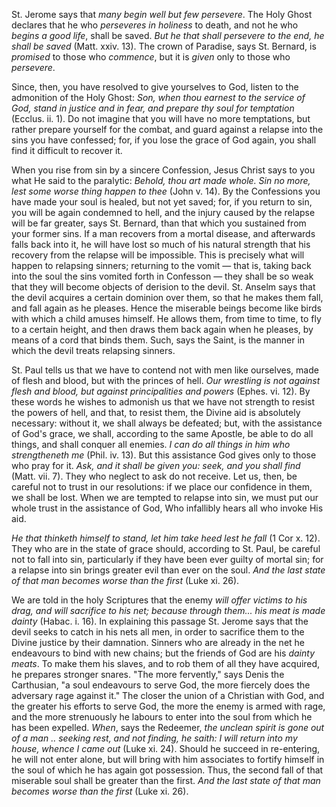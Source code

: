 
St. Jerome says that *many begin well but few persevere*. The Holy Ghost declares that he who *perseveres in holiness* to death, and not he who *begins a good life*, shall be saved. *But he that shall persevere to the end, he shall be saved* (Matt. xxiv. 13). The crown of Paradise, says St. Bernard, is *promised* to those who *commence*, but it is *given* only to those who *persevere*.

Since, then, you have resolved to give yourselves to God, listen to the admonition of the Holy Ghost: *Son, when thou earnest to the service of God, stand in justice and in fear, and prepare thy soul for temptation* (Ecclus. ii. 1). Do not imagine that you will have no more temptations, but rather prepare yourself for the combat, and guard against a relapse into the sins you have confessed; for, if you lose the grace of God again, you shall find it difficult to recover it.

When you rise from sin by a sincere Confession, Jesus Christ says to you what He said to the paralytic: *Behold, thou art made whole. Sin no more, lest some worse thing happen to thee* (John v. 14). By the Confessions you have made your soul is healed, but not yet saved; for, if you return to sin, you will be again condemned to hell, and the injury caused by the relapse will be far greater, says St. Bernard, than that which you sustained from your former sins. If a man recovers from a mortal disease, and afterwards falls back into it, he will have lost so much of his natural strength that his recovery from the relapse will be impossible. This is precisely what will happen to relapsing sinners; returning to the vomit — that is, taking back into the soul the sins vomited forth in Confesson — they shall be so weak that they will become objects of derision to the devil. St. Anselm says that the devil acquires a certain dominion over them, so that he makes them fall, and fall again as he pleases. Hence the miserable beings become like birds with which a child amuses himself. He allows them, from time to time, to fly to a certain height, and then draws them back again when he pleases, by means of a cord that binds them. Such, says the Saint, is the manner in which the devil treats relapsing sinners.

St. Paul tells us that we have to contend not with men like ourselves, made of flesh and blood, but with the princes of hell. *Our wrestling is not against flesh and blood, but against principalities and powers* (Ephes. vi. 12). By these words he wishes to admonish us that we have not strength to resist the powers of hell, and that, to resist them, the Divine aid is absolutely necessary: without it, we shall always be defeated; but, with the assistance of God\'s grace, we shall, according to the same Apostle, be able to do all things, and shall conquer all enemies. *I can do all things in him who strengtheneth me* (Phil. iv. 13). But this assistance God gives only to those who pray for it. *Ask, and it shall be given you: seek, and you shall find* (Matt. vii. 7). They who neglect to ask do not receive. Let us, then, be careful not to trust in our resolutions: if we place our confidence in them, we shall be lost. When we are tempted to relapse into sin, we must put our whole trust in the assistance of God, Who infallibly hears all who invoke His aid.

*He that thinketh himself to stand, let him take heed lest he fall* (1 Cor x. 12). They who are in the state of grace should, according to St. Paul, be careful not to fall into sin, particularly if they have been ever guilty of mortal sin; for a relapse into sin brings greater evil than ever on the soul. *And the last state of that man becomes worse than the first* (Luke xi. 26).

We are told in the holy Scriptures that the enemy *will offer victims to his drag, and will sacrifice to his net; because through them... his meat is made dainty* (Habac. i. 16). In explaining this passage St. Jerome says that the devil seeks to catch in his nets all men, in order to sacrifice them to the Divine justice by their damnation. Sinners who are already in the net he endeavours to bind with new chains; but the friends of God are his *dainty meats*. To make them his slaves, and to rob them of all they have acquired, he prepares stronger snares. \"The more fervently,\" says Denis the Carthusian, \"a soul endeavours to serve God, the more fiercely does the adversary rage against it.\" The closer the union of a Christian with God, and the greater his efforts to serve God, the more the enemy is armed with rage, and the more strenuously he labours to enter into the soul from which he has been expelled. *When*, says the Redeemer, *the unclean spirit is gone out of a man .. seeking rest, and not finding, he saith: I will return into my house, whence I came out* (Luke xi. 24). Should he succeed in re-entering, he will not enter alone, but will bring with him associates to fortify himself in the soul of which he has again got possession. Thus, the second fall of that miserable soul shall be greater than the first. *And the last state of that man becomes worse than the first* (Luke xi. 26).

